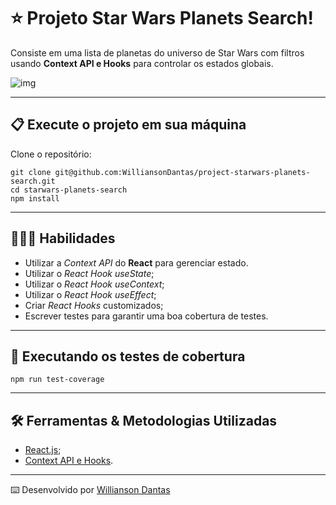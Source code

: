 # :star: Projeto Star Wars Planets Search!

Consiste em uma lista de planetas do universo de Star Wars com filtros usando **Context API e Hooks** para controlar os estados globais.

![img](https://static.wikia.nocookie.net/ptstarwars/images/c/cc/Star-wars-logo-new-tall.jpg/revision/latest?cb=20190525165732)

-----

## 📋 Execute o projeto em sua máquina

Clone o repositório:

```
git clone git@github.com:WilliansonDantas/project-starwars-planets-search.git
cd starwars-planets-search
npm install
```

-----

## 👨🏻‍💻 Habilidades

  - Utilizar a _Context API_ do **React** para gerenciar estado.
  - Utilizar o _React Hook useState_;
  - Utilizar o _React Hook useContext_;
  - Utilizar o _React Hook useEffect_;
  - Criar _React Hooks_ customizados;
  - Escrever testes para garantir uma boa cobertura de testes.

-----

## 🧪 Executando os testes de cobertura

```
npm run test-coverage
```

-----

## 🛠️ Ferramentas & Metodologias Utilizadas

  - [React.js](https://reactjs.org/docs/getting-started.html);
  - [Context API e Hooks](https://reactjs.org/docs/hooks-intro.html?).

-----

⌨️ Desenvolvido por [Willianson Dantas](https://www.linkedin.com/in/willianson-dantas/)

<!--
-->
